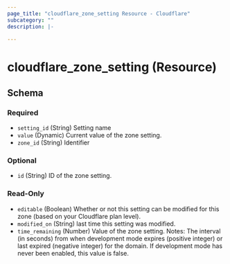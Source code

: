 ```yaml
---
page_title: "cloudflare_zone_setting Resource - Cloudflare"
subcategory: ""
description: |-
  
---
```


# cloudflare_zone_setting (Resource)




<!-- schema generated by tfplugindocs -->
## Schema

### Required

- `setting_id` (String) Setting name
- `value` (Dynamic) Current value of the zone setting.
- `zone_id` (String) Identifier

### Optional

- `id` (String) ID of the zone setting.

### Read-Only

- `editable` (Boolean) Whether or not this setting can be modified for this zone (based on your Cloudflare plan level).
- `modified_on` (String) last time this setting was modified.
- `time_remaining` (Number) Value of the zone setting.
Notes: The interval (in seconds) from when development mode expires (positive integer) or last expired (negative integer) for the domain. If development mode has never been enabled, this value is false.


